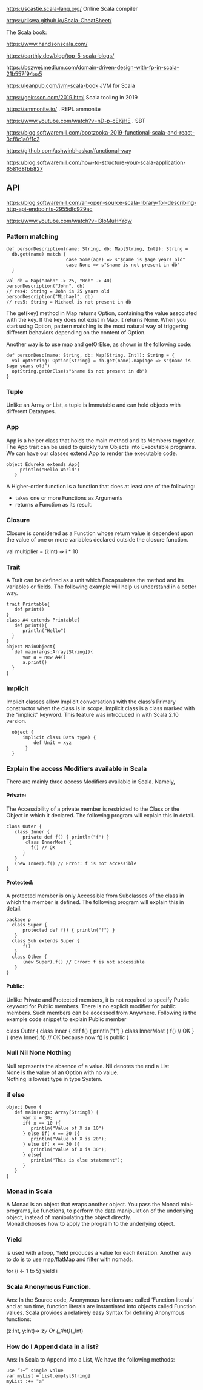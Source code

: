 https://scastie.scala-lang.org/ Online Scala compiler

<https://riiswa.github.io/Scala-CheatSheet/>

 

The Scala book:

https://www.handsonscala.com/

<https://earthly.dev/blog/top-5-scala-blogs/>

https://bszwej.medium.com/domain-driven-design-with-fp-in-scala-21b557f94aa5

<https://leanpub.com/jvm-scala-book> JVM for Scala

<https://geirsson.com/2019.html> Scala tooling in 2019

<https://ammonite.io/> .   REPL ammonite

<https://www.youtube.com/watch?v=nD-p-cEKjHE> . SBT

<https://blog.softwaremill.com/bootzooka-2019-functional-scala-and-react-3cf8c1a0f1c2>

<https://github.com/ashwinbhaskar/functional-way>

<https://blog.softwaremill.com/how-to-structure-your-scala-application-658168fbb827>

## API 

<https://blog.softwaremill.com/an-open-source-scala-library-for-describing-http-api-endpoints-2955dfc929ac>

<https://www.youtube.com/watch?v=I3loMuHnYqw>


### Pattern matching

```
def personDescription(name: String, db: Map[String, Int]): String =
  db.get(name) match {
                      case Some(age) => s"$name is $age years old"
                      case None => s"$name is not present in db"
  }

val db = Map("John" -> 25, "Rob" -> 40)
personDescription("John", db)
// res4: String = John is 25 years old
personDescription("Michael", db)
// res5: String = Michael is not present in db

```

The get(key) method in Map returns Option, containing the value associated with the key. If the key does not exist in Map, it returns None. 
When you start using Option, pattern matching is the most natural way of triggering different behaviors depending on the content of Option.

Another way is to use map and getOrElse, as shown in the following code:

```
def personDesc(name: String, db: Map[String, Int]): String = {
  val optString: Option[String] = db.get(name).map(age => s"$name is  $age years old")
  optString.getOrElse(s"$name is not present in db")
}
```

### Tuple
Unlike an Array or List, a tuple is Immutable and can hold objects with different Datatypes.


### App
App is a helper class that holds the main method and its Members together. 
The App trait can be used to quickly turn Objects into Executable programs. We can have our classes extend App to render the executable code.

```
object Edureka extends App{
     println("Hello World")
   }
```

A Higher-order function is a function that does at least one of the following: 
- takes one or more Functions as Arguments
- returns a Function as its result.
   
### Closure   
Closure is considered as a Function whose return value is dependent upon the value of one or more variables declared outside the closure function.

val multiplier = (i:Int) => i * 10

### Trait
A Trait can be defined as a unit which Encapsulates the method and its variables or fields. 
The following example will help us understand in a better way.

```
trait Printable{
   def print()
}
class A4 extends Printable{
   def print(){
      println("Hello")
  }
}
object MainObject{
   def main(args:Array[String]){
      var a = new A4()
      a.print()
  }
}
```


### Implicit 
Implicit classes allow Implicit conversations with the class’s Primary constructor when the class is in scope. 
Implicit class is a class marked with the “implicit” keyword. This feature was introduced in with Scala 2.10 version.

```
  object {
      implicit class Data type) {
          def Unit = xyz
       }
  }
``` 

### Explain the access Modifiers available in Scala

 There are mainly three access Modifiers available in Scala. Namely,

#### Private:

The Accessibility of a private member is restricted to the Class or the Object in which it declared.
The following program will explain this in detail.
```
class Outer {
   class Inner {
      private def f() { println("f") }
       class InnerMost {
         f() // OK
      }
   }
   (new Inner).f() // Error: f is not accessible
}
```
#### Protected:

A protected member is only Accessible from Subclasses of the class in which the member is defined.
The following program will explain this in detail.

```
package p 
  class Super {
      protected def f() { println("f") }
   }
  class Sub extends Super {
      f()
   }
  class Other {
      (new Super).f() // Error: f is not accessible
   }
}
```

#### Public:

Unlike Private and Protected members, it is not required to specify Public keyword for Public members. 
There is no explicit modifier for public members. Such members can be accessed from Anywhere.
Following is the example code snippet to explain Public member

 
class Outer {
   class Inner {
      def f() { println("f") }
       class InnerMost {
         f() // OK
      }
   }
   (new Inner).f() // OK because now f() is public
}
 

### Null	Nil	None	Nothing
Null represents the absence of a value. 
Nil denotes the end a List	
None is the value of an Option with no value.	
Nothing is lowest type in type System. 

###  if else
```
object Demo {
   def main(args: Array[String]) {
      var x = 30;
      if( x == 10 ){
         println("Value of X is 10")
      } else if( x == 20 ){
         println("Value of X is 20");
      } else if( x == 30 ){
         println("Value of X is 30");
      } else{
         println("This is else statement");
      }
   }
}
```
###  Monad in Scala

A Monad is an object that wraps another object. You pass the Monad mini-programs,
i.e functions, to perform the data manipulation of the underlying object, instead of manipulating the object directly.  
Monad chooses how to apply the program to the underlying object.


### Yield 
is used with a loop, Yield produces a value for each iteration. Another way to do is to use map/flatMap and filter with nomads.

 
for (i <- 1 to 5) yield i
 

### Scala Anonymous Function.

Ans: In the Source code, Anonymous functions are called ‘Function literals’ and at run time, 
function literals are instantiated into objects called Function values. 
Scala provides a relatively easy Syntax for defining Anonymous functions:
 
 
(z:Int, y:Int)=> z*y
Or
(_:Int)*(_Int)
 

###  How do I Append data in a list?

Ans: In Scala to Append into a List, We have the following methods:
```
use “:+” single value
var myList = List.empty[String]
myList :+= "a"
```
 
